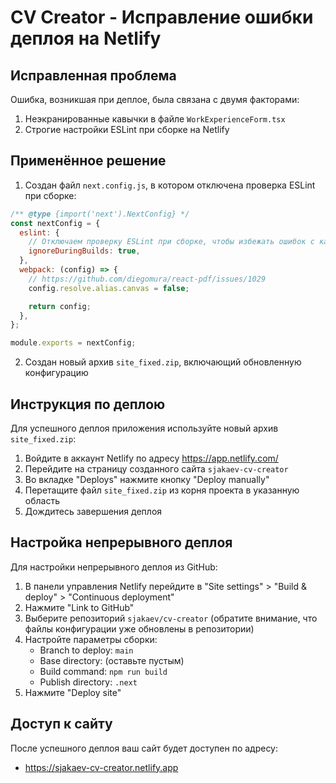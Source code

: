 # CV Creator - Исправление ошибки деплоя на Netlify

## Исправленная проблема

Ошибка, возникшая при деплое, была связана с двумя факторами:
1. Неэкранированные кавычки в файле `WorkExperienceForm.tsx`
2. Строгие настройки ESLint при сборке на Netlify

## Применённое решение

1. Создан файл `next.config.js`, в котором отключена проверка ESLint при сборке:
```javascript
/** @type {import('next').NextConfig} */
const nextConfig = {
  eslint: {
    // Отключаем проверку ESLint при сборке, чтобы избежать ошибок с кавычками
    ignoreDuringBuilds: true,
  },
  webpack: (config) => {
    // https://github.com/diegomura/react-pdf/issues/1029
    config.resolve.alias.canvas = false;

    return config;
  },
};

module.exports = nextConfig;
```

2. Создан новый архив `site_fixed.zip`, включающий обновленную конфигурацию

## Инструкция по деплою

Для успешного деплоя приложения используйте новый архив `site_fixed.zip`:

1. Войдите в аккаунт Netlify по адресу https://app.netlify.com/
2. Перейдите на страницу созданного сайта `sjakaev-cv-creator`
3. Во вкладке "Deploys" нажмите кнопку "Deploy manually"
4. Перетащите файл `site_fixed.zip` из корня проекта в указанную область
5. Дождитесь завершения деплоя

## Настройка непрерывного деплоя

Для настройки непрерывного деплоя из GitHub:

1. В панели управления Netlify перейдите в "Site settings" > "Build & deploy" > "Continuous deployment"
2. Нажмите "Link to GitHub"
3. Выберите репозиторий `sjakaev/cv-creator` (обратите внимание, что файлы конфигурации уже обновлены в репозитории)
4. Настройте параметры сборки:
   - Branch to deploy: `main`
   - Base directory: (оставьте пустым)
   - Build command: `npm run build`
   - Publish directory: `.next`
5. Нажмите "Deploy site"

## Доступ к сайту

После успешного деплоя ваш сайт будет доступен по адресу:
- https://sjakaev-cv-creator.netlify.app
